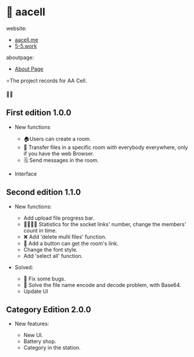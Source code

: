 # :battery:  aacell

website: 
- [aacell.me](https://aacell.me)
- [5-5.work](https://5-5.work)

aboutpage:
- [About Page](https://about.aacell.me/zh_CN/)

:star:The project records for AA Cell.

:tiger::dog:

## First edition 1.0.0 

- New functions
  - :house:Users can create a room.
  - :page_with_curl: Transfer files in a specific room with everybody everywhere, only if you have the web Browser.
  - :spiral_notepad: Send messages in the room.
  
- Interface

  

## Second edition 1.1.0

- New functions:

  - Add upload file progress bar.
  - :family_man_woman_girl_boy: Statistics for the socket links' number, change the members' count in time.
  - :x: Add 'delete multi files' function.
  - :link: Add a button can get the room's link.
  - Change the font style.
  - Add 'select all' function.

- Solved:
  - :bug: Fix some bugs.
  - :file_folder: Solve the file name encode and decode problem, with Base64.
  - Update UI

## Category Edition 2.0.0

- New features:
  
  - New UI.
  - Battery shop.
  - Category in the station.
  
